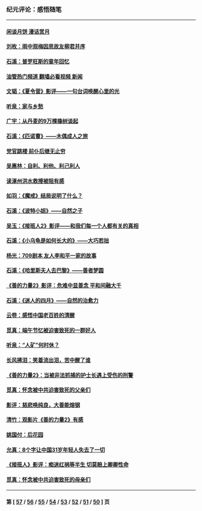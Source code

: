 ### 纪元评论：感悟随笔
---
#### [闲谈月饼 漫话赏月](../../pages/nsc1035/n14084548.md?10100330) 
#### [刘枚：雨中观梅因思故友柳君并序](../../pages/nsc1035/n14084198.md?10100330) 
#### [石溪：普罗旺斯的童年回忆](../../pages/nsc1035/n14079638.md?10100330) 
#### [油管热门频道 翻墙必看视频 新闻](ok?10100330)
#### [文韬：《夏令营》影评——一句台词唤醒心里的光](../../pages/nsc1035/n14079107.md?10100330) 
#### [听泉：家与乡愁](../../pages/nsc1035/n14068482.md?10100330) 
#### [广宇：从丹麦的9万棵橡树谈起](../../pages/nsc1035/n14061428.md?10100330) 
#### [石溪：《匹诺曹》——木偶成人之旅](../../pages/nsc1035/n14061424.md?10100330) 
#### [党官跳楼 前仆后继无止穷](../../pages/nsc1035/n14058175.md?10100330) 
#### [吴惠林：自利、利他、利己利人](../../pages/nsc1035/n14052459.md?10100330) 
#### [读涿州洪水救搜被阻有感](../../pages/nsc1035/n14049641.md?10100330) 
#### [如羽：《魔戒》结局说明了什么？](../../pages/nsc1035/n14048860.md?10100330) 
#### [石溪：《波特小姐》——自然之子](../../pages/nsc1035/n14048291.md?10100330) 
#### [吴玉：《接班人2》影评——和我们每一个人都有关的真相](../../pages/nsc1035/n14041114.md?10100330) 
#### [石溪：《小乌龟是如何长大的》——大巧若拙](../../pages/nsc1035/n14037479.md?10100330) 
#### [杨光：709剧本 友人李和平一家的故事](../../pages/nsc1035/n14032047.md?10100330) 
#### [石溪：《哈里斯夫人去巴黎》——善者梦圆](../../pages/nsc1035/n14031778.md?10100330) 
#### [《善的力量2》影评：危难中显善念 平和间融大千](../../pages/nsc1035/n14028390.md?10100330) 
#### [石溪：《迷人的四月》——自然的治愈力](../../pages/nsc1035/n14027049.md?10100330) 
#### [云卷：感悟中国老百姓的清醒](../../pages/nsc1035/n14025152.md?10100330) 
#### [觅真：端午节忆被迫害致死的一群好人](../../pages/nsc1035/n14020985.md?10100330) 
#### [听泉：“人矿”何时休？](../../pages/nsc1035/n14016609.md?10100330) 
#### [长风拂泪：笑着流出泪，苦中醒了谁](../../pages/nsc1035/n14016469.md?10100330) 
#### [《善的力量2》：当被非法抓捕的护士长遇上受伤的刑警](../../pages/nsc1035/n14015561.md?10100330) 
#### [觅真：怀念被中共迫害致死的父亲们](../../pages/nsc1035/n14014258.md?10100330) 
#### [影评：慈悲唤纯良，大善能熔钢](../../pages/nsc1035/n14010867.md?10100330) 
#### [清竹：观影片《善的力量2》有感](../../pages/nsc1035/n14010015.md?10100330) 
#### [姚国付：后花园](../../pages/nsc1035/n14005301.md?10100330) 
#### [允真：8个字让中国31岁年轻人失去了一切](../../pages/nsc1035/n13999093.md?10100330) 
#### [《接班人》影评：痴迷红祸等半生 切莫赔上卿卿性命](../../pages/nsc1035/n13998676.md?10100330) 
#### [觅真：怀念被中共迫害致死的母亲们](../../pages/nsc1035/n13997271.md?10100330) 

---
#### 第 [ [57](./57.md?10100330) / [56](./56.md?10100330) / [55](./55.md?10100330) / [54](./54.md?10100330) / [53](./53.md?10100330) / [52](./52.md?10100330) / [51](./51.md?10100330) / [50](./50.md?10100330) ] 页
